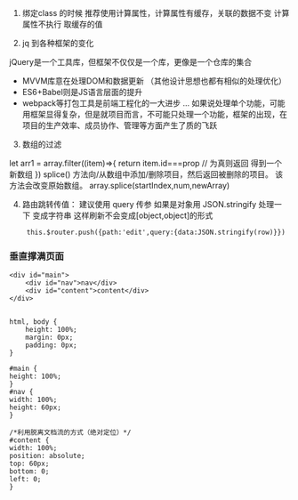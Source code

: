 1. 绑定class 的时候   推荐使用计算属性，计算属性有缓存，关联的数据不变  计算属性不执行 取缓存的值


2. jq 到各种框架的变化

jQuery是一个工具库，但框架不仅仅是一个库，更像是一个仓库的集合    

+ MVVM库意在处理DOM和数据更新 （其他设计思想也都有相似的处理优化）
+ ES6+Babel则是JS语言层面的提升
+ webpack等打包工具是前端工程化的一大进步
...
如果说处理单个功能，可能用框架显得复杂，但是就项目而言，不可能只处理一个功能，框架的出现，在项目的生产效率、成员协作、管理等方面产生了质的飞跃



3. 数组的过滤

let arr1 = array.filter((item)=>{
 return  item.id===prop  // 为真则返回  得到一个新数组
})
splice() 方法向/从数组中添加/删除项目，然后返回被删除的项目。 该方法会改变原始数组。
array.splice(startIndex,num,newArray)


4. 路由跳转传值： 建议使用 query 传参  如果是对象用 JSON.stringify 处理一下  变成字符串  这样刷新不会变成[object,object]的形式

        this.$router.push({path:'edit',query:{data:JSON.stringify(row)}})
        
        
### 垂直撑满页面


    <div id="main">
        <div id="nav">nav</div>
        <div id="content">content</div>
    </div>


    html, body {
        height: 100%;
        margin: 0px;
        padding: 0px;
    }

    #main {
    height: 100%;
    }
    #nav {
    width: 100%;
    height: 60px;
    }

    /*利用脱离文档流的方式（绝对定位）*/
    #content {
    width: 100%;
    position: absolute;
    top: 60px;
    bottom: 0;
    left: 0;
    }



